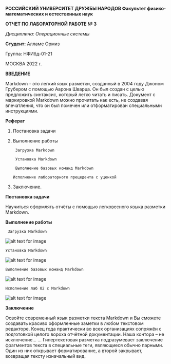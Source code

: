 **РОССИЙСКИЙ УНИВЕРСИТЕТ ДРУЖБЫ НАРОДОВ
Факультет физико-математических и естественных наук**




**ОТЧЕТ
ПО ЛАБОРАТОРНОЙ РАБОТЕ № 3**

*Дисциплина: Операционные системы*



**Студент:** Алламе Ормиз

Группа: НФИбд-01-21


МОСКВА
2022 г.


**ВВЕДЕНИЕ**

Markdown - это легкий язык разметки, созданный в 2004 году Джоном Грубером с помощью Аарона Шварца. Он был создан с целью предложить синтаксис, который легко читать и писать. Документ с маркировкой Markdown можно прочитать как есть, не создавая впечатления, что он был помечен или отформатирован специальными инструкциями.


**Реферат**


1.  Постановка задачи

2.  Выполнение работы

         Загрузка Markdown

         Установка Markdown

         Выполнение базовых команд Markdown

        Исполнение лабораторного прецедента с уценкой

3.  Заключение.











**Постановка задачи**


Научиться оформлять отчёты с помощью легковесного языка разметки Markdown.

**Выполнение работы**


     Загрузка Markdown
     


![alt text for image](C:\Users\utilisateur\Desktop.png"11111'')
  

    Установка Markdown

 ![alt text for image](C:\Users\utilisateur\Desktop.png"22222'')



    Выполнение базовых команд Markdown

 ![alt text for image](C:\Users\utilisateur\Desktop.png"33333'')


    Исполнение лаб 02 c Markdown

 ![alt text for image](C:\Users\utilisateur\Desktop.png"44444'')


**Заключение**



Освойте современный язык разметки текста Markdown и Вы сможете создавать красиво оформленные заметки в любом текстовом редакторе. Конец года практически во всех организациях сопряжён с подготовкой целого вороха отчётной документации. Наша контора – не исключение... ... Гипертекстовая разметка подразумевает заключение фрагментов текста в специальные теги, являющиеся обычно парными. Один из них открывает форматирование, а второй закрывает, возвращая тексту изначальный вид.


